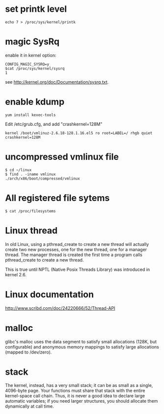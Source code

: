 # set printk level

    echo 7 > /proc/sys/kernel/printk

# magic SysRq
enable it in kernel option:

    CONFIG_MAGIC_SYSRQ=y
    $cat /proc/sys/kernel/sysrq 
    1

see http://kernel.org/doc/Documentation/sysrq.txt.

# enable kdump

    yum install kexec-tools

Edit /etc/grub.cfg, and add "crashkernel=128M"

    kernel /boot/vmlinuz-2.6.18-128.1.16.el5 ro root=LABEL=/ rhgb quiet crashkernel=128M

# uncompressed vmlinux file

    $ cd ~/linux
    $ find . -iname vmlinux
    ./arch/x86/boot/compressed/vmlinux

# All registered file sytems

    $ cat /proc/filesystems

# Linux thread
In old Linux, using a pthread_create to create a new thread will actually
create two new processes, one for the new thread, one for a manager thread. The
manager thread is created the first time a program calls pthread_create to
create a new thread.

This is true until NPTL (Native Posix Threads Library) was introduced in kernel
2.6.

# Linux documentation
http://www.scribd.com/doc/24220666/52/Thread-API

# malloc
glibc's malloc uses the data segment to satisfy small allocations (128K, but
configurable) and anonymous memory mappings to satisfy large allocations
(mapped to /dev/zero).

# stack
The kernel, instead, has a very small stack; it can be as small as a
single, 4096-byte page. Your functions must share that stack with the
entire kernel-space call chain. Thus, it is never a good idea to declare
large automatic variables; if you need larger structures, you should
allocate them dynamically at call time.
